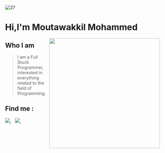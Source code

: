 ![27](https://user-images.githubusercontent.com/70536218/172681078-1cab71cb-f982-459a-9c23-bca716e2dc6d.jpg)
<h1 align="centre" >Hi,I'm Moutawakkil Mohammed</h1> 

<img align='right' src="https://github-readme-stats.vercel.app/api?username=mohammedmoutawakkil&show_icons=true&theme=dark&hide_border=true&hide_title=true" width="360">

<div align='left'>
  
## Who I am
>  I am a Full Stuck Programmer, interested in everything related to the field of Programming.
</div>

## Find me :

<p align='center'>
<p align='left'>
  <a href="https://www.linkedin.com/in/mohammed-moutawakkil-322ab81b3/" target="_blank">
    <img src="https://img.shields.io/badge/linkedin-%230077B5.svg?&style=for-the-badge&logo=linkedin&logoColor=white" />
  </a>&nbsp;&nbsp;
  <a href="https://mwk.vercel.app" target="_blank">
    <img src="https://img.shields.io/badge/me-portfolio-black?style=for-the-badge" />        
  </a>&nbsp;&nbsp;
</p>
